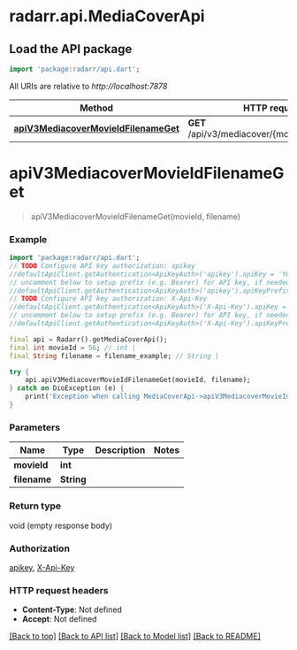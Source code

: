 # radarr.api.MediaCoverApi

## Load the API package
```dart
import 'package:radarr/api.dart';
```

All URIs are relative to *http://localhost:7878*

Method | HTTP request | Description
------------- | ------------- | -------------
[**apiV3MediacoverMovieIdFilenameGet**](MediaCoverApi.md#apiv3mediacovermovieidfilenameget) | **GET** /api/v3/mediacover/{movieId}/{filename} | 


# **apiV3MediacoverMovieIdFilenameGet**
> apiV3MediacoverMovieIdFilenameGet(movieId, filename)



### Example
```dart
import 'package:radarr/api.dart';
// TODO Configure API key authorization: apikey
//defaultApiClient.getAuthentication<ApiKeyAuth>('apikey').apiKey = 'YOUR_API_KEY';
// uncomment below to setup prefix (e.g. Bearer) for API key, if needed
//defaultApiClient.getAuthentication<ApiKeyAuth>('apikey').apiKeyPrefix = 'Bearer';
// TODO Configure API key authorization: X-Api-Key
//defaultApiClient.getAuthentication<ApiKeyAuth>('X-Api-Key').apiKey = 'YOUR_API_KEY';
// uncomment below to setup prefix (e.g. Bearer) for API key, if needed
//defaultApiClient.getAuthentication<ApiKeyAuth>('X-Api-Key').apiKeyPrefix = 'Bearer';

final api = Radarr().getMediaCoverApi();
final int movieId = 56; // int | 
final String filename = filename_example; // String | 

try {
    api.apiV3MediacoverMovieIdFilenameGet(movieId, filename);
} catch on DioException (e) {
    print('Exception when calling MediaCoverApi->apiV3MediacoverMovieIdFilenameGet: $e\n');
}
```

### Parameters

Name | Type | Description  | Notes
------------- | ------------- | ------------- | -------------
 **movieId** | **int**|  | 
 **filename** | **String**|  | 

### Return type

void (empty response body)

### Authorization

[apikey](../README.md#apikey), [X-Api-Key](../README.md#X-Api-Key)

### HTTP request headers

 - **Content-Type**: Not defined
 - **Accept**: Not defined

[[Back to top]](#) [[Back to API list]](../README.md#documentation-for-api-endpoints) [[Back to Model list]](../README.md#documentation-for-models) [[Back to README]](../README.md)


